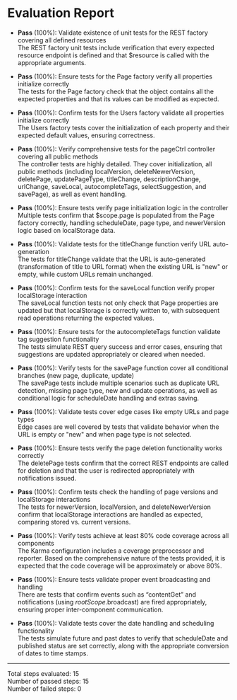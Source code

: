 # Evaluation Report

- **Pass** (100%): Validate existence of unit tests for the REST factory covering all defined resources  
  The REST factory unit tests include verification that every expected resource endpoint is defined and that $resource is called with the appropriate arguments.

- **Pass** (100%): Ensure tests for the Page factory verify all properties initialize correctly  
  The tests for the Page factory check that the object contains all the expected properties and that its values can be modified as expected.

- **Pass** (100%): Confirm tests for the Users factory validate all properties initialize correctly  
  The Users factory tests cover the initialization of each property and their expected default values, ensuring correctness.

- **Pass** (100%): Verify comprehensive tests for the pageCtrl controller covering all public methods  
  The controller tests are highly detailed. They cover initialization, all public methods (including localVersion, deleteNewerVersion, deletePage, updatePageType, titleChange, descriptionChange, urlChange, saveLocal, autocompleteTags, selectSuggestion, and savePage), as well as event handling.

- **Pass** (100%): Ensure tests verify page initialization logic in the controller  
  Multiple tests confirm that $scope.page is populated from the Page factory correctly, handling scheduleDate, page type, and newerVersion logic based on localStorage data.

- **Pass** (100%): Validate tests for the titleChange function verify URL auto-generation  
  The tests for titleChange validate that the URL is auto-generated (transformation of title to URL format) when the existing URL is "new" or empty, while custom URLs remain unchanged.

- **Pass** (100%): Confirm tests for the saveLocal function verify proper localStorage interaction  
  The saveLocal function tests not only check that Page properties are updated but that localStorage is correctly written to, with subsequent read operations returning the expected values.

- **Pass** (100%): Ensure tests for the autocompleteTags function validate tag suggestion functionality  
  The tests simulate REST query success and error cases, ensuring that suggestions are updated appropriately or cleared when needed.

- **Pass** (100%): Verify tests for the savePage function cover all conditional branches (new page, duplicate, update)  
  The savePage tests include multiple scenarios such as duplicate URL detection, missing page type, new and update operations, as well as conditional logic for scheduleDate handling and extras saving.

- **Pass** (100%): Validate tests cover edge cases like empty URLs and page types  
  Edge cases are well covered by tests that validate behavior when the URL is empty or "new" and when page type is not selected.

- **Pass** (100%): Ensure tests verify the page deletion functionality works correctly  
  The deletePage tests confirm that the correct REST endpoints are called for deletion and that the user is redirected appropriately with notifications issued.

- **Pass** (100%): Confirm tests check the handling of page versions and localStorage interactions  
  The tests for newerVersion, localVersion, and deleteNewerVersion confirm that localStorage interactions are handled as expected, comparing stored vs. current versions.

- **Pass** (100%): Verify tests achieve at least 80% code coverage across all components  
  The Karma configuration includes a coverage preprocessor and reporter. Based on the comprehensive nature of the tests provided, it is expected that the code coverage will be approximately or above 80%.

- **Pass** (100%): Ensure tests validate proper event broadcasting and handling  
  There are tests that confirm events such as “contentGet” and notifications (using $rootScope.$broadcast) are fired appropriately, ensuring proper inter-component communication.

- **Pass** (100%): Validate tests cover the date handling and scheduling functionality  
  The tests simulate future and past dates to verify that scheduleDate and published status are set correctly, along with the appropriate conversion of dates to time stamps.

---

Total steps evaluated: 15  
Number of passed steps: 15  
Number of failed steps: 0